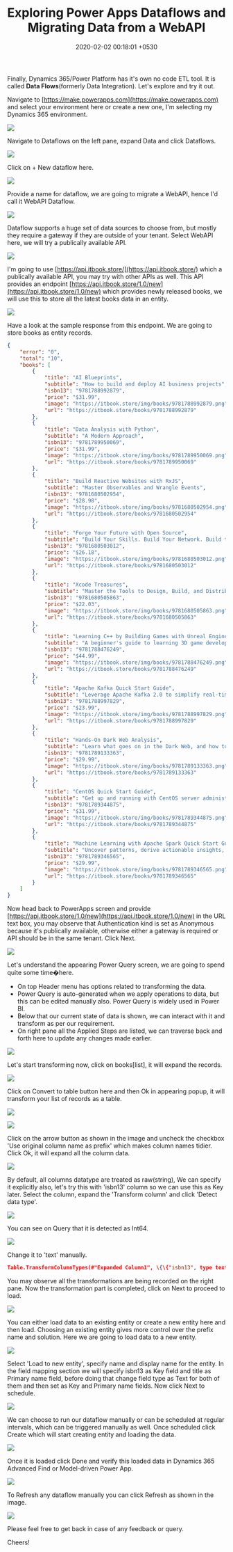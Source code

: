 ﻿---
layout: post
title:  "Exploring Power Apps Dataflows and Migrating Data from a WebAPI"
date:   2020-02-02 00:18:01 +0530
categories: CRM-SDK Data Migration Dataflow
permalink: Data-Migration-Power-Apps-Dataflows-WebAPI-Dynamics365-CDS
---

Finally, Dynamics 365/Power Platform has it's own no code ETL tool. It is called **Data Flows**(formerly Data Integration). Let's explore and try it out.

Navigate to [https://make.powerapps.com](https://make.powerapps.com) and select your environment here or create a new one, I'm selecting my Dynamics 365 environment.

![](./assets/2020-02-02/Select-Environment.jpg)

Navigate to Dataflows on the left pane, expand Data and click Dataflows.

![](./assets/2020-02-02/Open-Dataflows.jpg)

Click on + New dataflow here.

![](./assets/2020-02-02/Create-New-Dataflow.jpg)

Provide a name for dataflow, we are going to migrate a WebAPI, hence I'd call it WebAPI Dataflow. 

![](./assets/2020-02-02/New-Dataflow.jpg)

Dataflow supports a huge set of data sources to choose from, but mostly they require a gateway if they are outside of your tenant. Select WebAPI here, we will try a publically available API.

![](./assets/2020-02-02/Select-WebAPI-Data-Source.jpg)

I'm going to use [https://api.itbook.store/](https://api.itbook.store/) which a publically available API, you may try with other APIs as well. This API provides an endpoint [https://api.itbook.store/1.0/new](https://api.itbook.store/1.0/new) which provides newly released books, we will use this to store all the latest books data in an entity.

![](./assets/2020-02-02/It-Ebook-API-New.jpg)

Have a look at the sample response from this endpoint. We are going to store books as entity records.

```json
{
    "error": "0",
    "total": "10",
    "books": [
        {
            "title": "AI Blueprints",
            "subtitle": "How to build and deploy AI business projects",
            "isbn13": "9781788992879",
            "price": "$31.99",
            "image": "https://itbook.store/img/books/9781788992879.png",
            "url": "https://itbook.store/books/9781788992879"
        },
        {
            "title": "Data Analysis with Python",
            "subtitle": "A Modern Approach",
            "isbn13": "9781789950069",
            "price": "$31.99",
            "image": "https://itbook.store/img/books/9781789950069.png",
            "url": "https://itbook.store/books/9781789950069"
        },
        {
            "title": "Build Reactive Websites with RxJS",
            "subtitle": "Master Observables and Wrangle Events",
            "isbn13": "9781680502954",
            "price": "$28.98",
            "image": "https://itbook.store/img/books/9781680502954.png",
            "url": "https://itbook.store/books/9781680502954"
        },
        {
            "title": "Forge Your Future with Open Source",
            "subtitle": "Build Your Skills. Build Your Network. Build the Future of Technology",
            "isbn13": "9781680503012",
            "price": "$26.18",
            "image": "https://itbook.store/img/books/9781680503012.png",
            "url": "https://itbook.store/books/9781680503012"
        },
        {
            "title": "Xcode Treasures",
            "subtitle": "Master the Tools to Design, Build, and Distribute Great Apps",
            "isbn13": "9781680505863",
            "price": "$22.03",
            "image": "https://itbook.store/img/books/9781680505863.png",
            "url": "https://itbook.store/books/9781680505863"
        },
        {
            "title": "Learning C++ by Building Games with Unreal Engine 4, 2nd Edition",
            "subtitle": "A beginner's guide to learning 3D game development with C++ and UE4",
            "isbn13": "9781788476249",
            "price": "$44.99",
            "image": "https://itbook.store/img/books/9781788476249.png",
            "url": "https://itbook.store/books/9781788476249"
        },
        {
            "title": "Apache Kafka Quick Start Guide",
            "subtitle": "Leverage Apache Kafka 2.0 to simplify real-time data processing for distributed applications",
            "isbn13": "9781788997829",
            "price": "$23.99",
            "image": "https://itbook.store/img/books/9781788997829.png",
            "url": "https://itbook.store/books/9781788997829"
        },
        {
            "title": "Hands-On Dark Web Analysis",
            "subtitle": "Learn what goes on in the Dark Web, and how to work with it",
            "isbn13": "9781789133363",
            "price": "$29.99",
            "image": "https://itbook.store/img/books/9781789133363.png",
            "url": "https://itbook.store/books/9781789133363"
        },
        {
            "title": "CentOS Quick Start Guide",
            "subtitle": "Get up and running with CentOS server administration",
            "isbn13": "9781789344875",
            "price": "$31.99",
            "image": "https://itbook.store/img/books/9781789344875.png",
            "url": "https://itbook.store/books/9781789344875"
        },
        {
            "title": "Machine Learning with Apache Spark Quick Start Guide",
            "subtitle": "Uncover patterns, derive actionable insights, and learn from big data using MLlib",
            "isbn13": "9781789346565",
            "price": "$29.99",
            "image": "https://itbook.store/img/books/9781789346565.png",
            "url": "https://itbook.store/books/9781789346565"
        }
    ]
}
```

Now head back to PowerApps screen and provide [https://api.itbook.store/1.0/new](https://api.itbook.store/1.0/new) in the URL text box, you may observe that Authentication kind is set as Anonymous because it's publically available, otherwise either a gateway is required or API should be in the same tenant. Click Next.

![](./assets/2020-02-02/Provide-WebAPI-URL.jpg)

Let's understand the appearing Power Query screen, we are going to spend quite some time�here.
* On top Header menu has options related to transforming the data.
* Power Query is auto-generated when we apply operations to data, but this can be edited manually also. Power Query is widely used in Power BI.
* Below that our current state of data is shown, we can interact with it and transform as per our requirement.
* On right pane all the Applied Steps are listed, we can traverse back and forth here to update any changes made earlier.

![](./assets/2020-02-02/Power-Query-Screen.jpg)

Let's start transforming now, click on books[list], it will expand the records.

![](./assets/2020-02-02/Transforming-1.jpg) 

Click on Convert to table button here and then Ok in appearing popup, it will transform your list of records as a table.

![](./assets/2020-02-02/Transforming-2.jpg)

![](./assets/2020-02-02/Convert-To-Table.jpg)

Click on the arrow button as shown in the image and uncheck the checkbox 'Use original column name as prefix' which makes column names tidier. Click Ok, it will expand all the column data.

![](./assets/2020-02-02/No-Prefix.jpg)

By default, all columns datatype are treated as raw(string), We can specify it explicitly also, let's try this with 'isbn13' column so we can use this as Key later. Select the column, expand the 'Transform column' and click 'Detect data type'.

![](./assets/2020-02-02/Detect-Datatype.jpg)

You can see on Query that it is detected as Int64.

![](./assets/2020-02-02/Datatype-Query.jpg)

Change it to 'text' manually.

```json
Table.TransformColumnTypes(#"Expanded Column1", \{\{"isbn13", type text\}\})
```

You may observe all the transformations are being recorded on the right pane. Now the transformation part is completed, click on Next to proceed to load.

![](./assets/2020-02-02/Applied-Steps.jpg)

You can either load data to an existing entity or create a new entity here and then load. Choosing an existing entity gives more control over the prefix name and solution. Here we are going to load data to a new entity.

![](./assets/2020-02-02/Load-to-Existing-Entity.jpg)

Select 'Load to new entity', specify name and display name for the entity. In the field mapping section we will specify isbn13 as Key field and title as Primary name field, before doing that change field type as Text for both of them and then set as Key and Primary name fields. Now click Next to schedule.

![](./assets/2020-02-02/Entity-Field-Mapping.jpg)

We can choose to run our dataflow manually or can be scheduled at regular intervals, which can be triggered manually as well. Once scheduled click Create which will start creating entity and loading the data.

![](./assets/2020-02-02/Scheduling.jpg)

Once it is loaded click Done and verify this loaded data in Dynamics 365 Advanced Find or Model-driven Power App.

![](./assets/2020-02-02/Loaded-Data.jpg)

To Refresh any dataflow manually you can click Refresh as shown in the image.

![](./assets/2020-02-02/Refresh-Manually.jpg)

Please feel free to get back in case of any feedback or query.

Cheers!